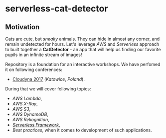 # serverless-cat-detector

## Motivation

Cats are cute, but *sneaky* animals. They can hide in almost any corner, and remain undetected for hours. Let's leverage *AWS* and *Serverless* approach to built together a **CatDetector** - an app that will help us finding our favorite pupils in an infinite stream of images!

Repository is a foundation for an interactive workshops. We have perfomed it on following conferences:

- [Cloudyna 2017](https://cloudyna.net) (*Katowice*, *Poland*).

During that we will cover following topics:

- *AWS Lambda*,
- *AWS X-Ray*,
- *AWS S3*,
- *AWS DynamoDB*,
- *AWS Rekognition*,
- [*Serverless Framework*](https://serverless.com),
- *Best practices*, when it comes to development of such applications.

